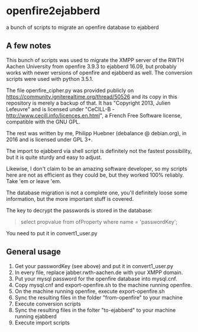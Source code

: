 # openfire2ejabberd
a bunch of scripts to migrate an openfire database to ejabberd

## A few notes

This bunch of scripts was used to migrate the XMPP server of the RWTH Aachen University from openfire 3.9.3 to ejabberd 16.09,
but probably works with newer versions of openfire and ejabberd as well.
The conversion scripts were used with python 3.5.1.

The file openfire_cipher.py was provided publicly on
https://community.igniterealtime.org/thread/50526
and its copy in this repository is merely a backup of that.
It has "Copyright 2013, Julien Lefeuvre" and is licensed under "CeCILL-B - http://www.cecill.info/licences.en.html",
a French Free Software license, compatible with the GNU GPL.

The rest was written by me,
Philipp Huebner (debalance @ debian.org),
in 2016 and is licensed under GPL 3+.

The import to ejabberd via shell script is definitely not the fastest possibility,
but it is quite sturdy and easy to adjust.

Likewise, I don't claim to be an amazing software developer,
so my scripts here are not as efficient as they could be,
but they worked 100% reliably.
Take 'em or leave 'em.

The database migration is not a complete one,
you'll definitely loose some information,
but the more important stuff is covered.

The key to decrypt the passwords is stored in the database:
> select propvalue from ofProperty where name = 'passwordKey';

You need to put it in convert1_user.py

## General usage
1. Get your passwordKey (see above) and put it in convert1_user.py
2. In every file, replace jabber.rwth-aachen.de with your XMPP domain.
3. Put your mysql password for the openfire database into mysql.cnf.
4. Copy mysql.cnf and export-openfire.sh to the machine running openfire.
5. On the machine running openfire, execute export-openfire.sh
6. Sync the resulting files in the folder "from-openfire" to your machine
7. Execute conversion scripts
8. Sync the resulting files in the folter "to-ejabberd" to your machine running ejabberd
9. Execute import scripts
